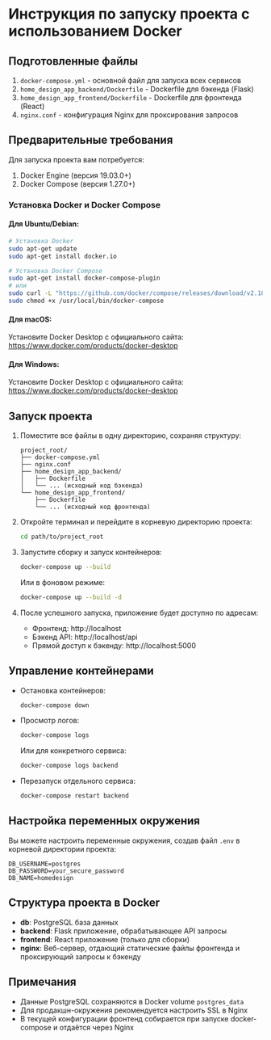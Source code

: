 # Инструкция по запуску проекта с использованием Docker

## Подготовленные файлы

1. `docker-compose.yml` - основной файл для запуска всех сервисов
2. `home_design_app_backend/Dockerfile` - Dockerfile для бэкенда (Flask)
3. `home_design_app_frontend/Dockerfile` - Dockerfile для фронтенда (React)
4. `nginx.conf` - конфигурация Nginx для проксирования запросов

## Предварительные требования

Для запуска проекта вам потребуется:

1. Docker Engine (версия 19.03.0+)
2. Docker Compose (версия 1.27.0+)

### Установка Docker и Docker Compose

#### Для Ubuntu/Debian:
```bash
# Установка Docker
sudo apt-get update
sudo apt-get install docker.io

# Установка Docker Compose
sudo apt-get install docker-compose-plugin
# или
sudo curl -L "https://github.com/docker/compose/releases/download/v2.18.1/docker-compose-$(uname -s)-$(uname -m)" -o /usr/local/bin/docker-compose
sudo chmod +x /usr/local/bin/docker-compose
```

#### Для macOS:
Установите Docker Desktop с официального сайта: https://www.docker.com/products/docker-desktop

#### Для Windows:
Установите Docker Desktop с официального сайта: https://www.docker.com/products/docker-desktop

## Запуск проекта

1. Поместите все файлы в одну директорию, сохраняя структуру:
   ```
   project_root/
   ├── docker-compose.yml
   ├── nginx.conf
   ├── home_design_app_backend/
   │   ├── Dockerfile
   │   └── ... (исходный код бэкенда)
   └── home_design_app_frontend/
       ├── Dockerfile
       └── ... (исходный код фронтенда)
   ```

2. Откройте терминал и перейдите в корневую директорию проекта:
   ```bash
   cd path/to/project_root
   ```

3. Запустите сборку и запуск контейнеров:
   ```bash
   docker-compose up --build
   ```
   
   Или в фоновом режиме:
   ```bash
   docker-compose up --build -d
   ```

4. После успешного запуска, приложение будет доступно по адресам:
   - Фронтенд: http://localhost
   - Бэкенд API: http://localhost/api
   - Прямой доступ к бэкенду: http://localhost:5000

## Управление контейнерами

- Остановка контейнеров:
  ```bash
  docker-compose down
  ```

- Просмотр логов:
  ```bash
  docker-compose logs
  ```
  
  Или для конкретного сервиса:
  ```bash
  docker-compose logs backend
  ```

- Перезапуск отдельного сервиса:
  ```bash
  docker-compose restart backend
  ```

## Настройка переменных окружения

Вы можете настроить переменные окружения, создав файл `.env` в корневой директории проекта:

```
DB_USERNAME=postgres
DB_PASSWORD=your_secure_password
DB_NAME=homedesign
```

## Структура проекта в Docker

- **db**: PostgreSQL база данных
- **backend**: Flask приложение, обрабатывающее API запросы
- **frontend**: React приложение (только для сборки)
- **nginx**: Веб-сервер, отдающий статические файлы фронтенда и проксирующий запросы к бэкенду

## Примечания

- Данные PostgreSQL сохраняются в Docker volume `postgres_data`
- Для продакшн-окружения рекомендуется настроить SSL в Nginx
- В текущей конфигурации фронтенд собирается при запуске docker-compose и отдаётся через Nginx
